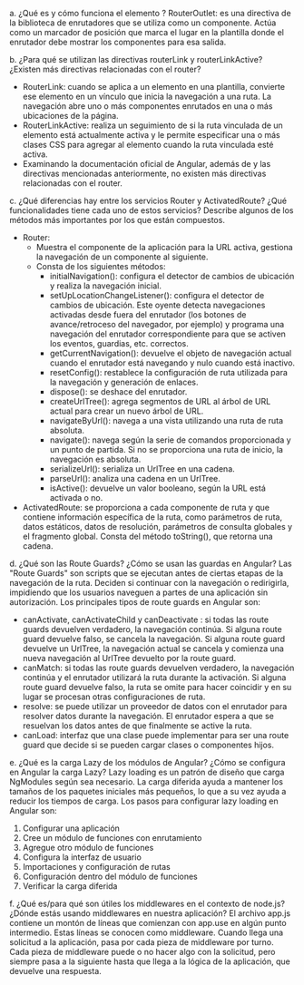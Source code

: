 a. ¿Qué es y cómo funciona el elemento <RouterOutlet>?
RouterOutlet: es una directiva de la biblioteca de enrutadores que se utiliza como un componente. Actúa como un marcador de posición que marca el lugar en la plantilla donde el enrutador debe mostrar los componentes para esa salida.


b. ¿Para qué se utilizan las directivas routerLink y routerLinkActive? ¿Existen más directivas relacionadas con el router?
* RouterLink: cuando se aplica a un elemento en una plantilla, convierte ese elemento en un vínculo que inicia la navegación a una ruta. La navegación abre uno o más componentes enrutados en una o más ubicaciones <router-outlet> de la página.
* RouterLinkActive: realiza un seguimiento de si la ruta vinculada de un elemento está actualmente activa y le permite especificar una o más clases CSS para agregar al elemento cuando la ruta vinculada esté activa.
* Examinando la documentación oficial de Angular, además de <router-outlet> y las directivas mencionadas anteriormente, no existen más directivas relacionadas con el router.


c. ¿Qué diferencias hay entre los servicios Router y ActivatedRoute? ¿Qué funcionalidades tiene cada uno de estos servicios? Describe algunos de los métodos más importantes por los que están compuestos.
* Router:
    + Muestra el componente de la aplicación para la URL activa, gestiona la navegación de un componente al siguiente.
    + Consta de los siguientes métodos:
        - initialNavigation(): configura el detector de cambios de ubicación y realiza la navegación inicial.
        - setUpLocationChangeListener(): configura el detector de cambios de ubicación. Este oyente detecta navegaciones activadas desde fuera del enrutador (los botones de avance/retroceso del navegador, por ejemplo) y programa una navegación del enrutador correspondiente para que se activen los eventos, guardias, etc. correctos.
        - getCurrentNavigation(): devuelve el objeto de navegación actual cuando el enrutador está navegando y nulo cuando está inactivo.
        - resetConfig(): restablece la configuración de ruta utilizada para la navegación y generación de enlaces.
        - dispose(): se deshace del enrutador.
        - createUrlTree(): agrega segmentos de URL al árbol de URL actual para crear un nuevo árbol de URL.
        - navigateByUrl(): navega a una vista utilizando una ruta de ruta absoluta.
        - navigate(): navega según la serie de comandos proporcionada y un punto de partida. Si no se proporciona una ruta de inicio, la navegación es absoluta.
        - serializeUrl(): serializa un UrlTree en una cadena.
        - parseUrl(): analiza una cadena en un UrlTree.
        - isActive(): devuelve un valor booleano, según la URL está activada o no.
* ActivatedRoute: se proporciona a cada componente de ruta y que contiene información específica de la ruta, como parámetros de ruta, datos estáticos, datos de resolución, parámetros de consulta globales y el fragmento global. Consta del método toString(), que retorna una cadena.


d. ¿Qué son las Route Guards? ¿Cómo se usan las guardas en Angular?
Las "Route Guards" son scripts que se ejecutan antes de ciertas etapas de la navegación de la ruta. Deciden si continuar con la navegación o redirigirla, impidiendo que los usuarios naveguen a partes de una aplicación sin autorización.
Los principales tipos de route guards en Angular son:
* canActivate, canActivateChild y canDeactivate : si todas las route guards devuelven verdadero, la navegación continúa. Si alguna route guard devuelve falso, se cancela la navegación. Si alguna route guard devuelve un UrlTree, la navegación actual se cancela y comienza una nueva navegación al UrlTree devuelto por la route guard.
* canMatch: si todas las route guards devuelven verdadero, la navegación continúa y el enrutador utilizará la ruta durante la activación. Si alguna route guard devuelve falso, la ruta se omite para hacer coincidir y en su lugar se procesan otras configuraciones de ruta. 
* resolve: se puede utilizar un proveedor de datos con el enrutador para resolver datos durante la navegación. El enrutador espera a que se resuelvan los datos antes de que finalmente se active la ruta.
* canLoad: interfaz que una clase puede implementar para ser una route guard que decide si se pueden cargar clases o componentes hijos.


e. ¿Qué es la carga Lazy de los módulos de Angular? ¿Cómo se configura en Angular la carga Lazy?
Lazy loading es un patrón de diseño que carga NgModules según sea necesario. La carga diferida ayuda a mantener los tamaños de los paquetes iniciales más pequeños, lo que a su vez ayuda a reducir los tiempos de carga.
Los pasos para configurar lazy loading en Angular son:
1. Configurar una aplicación
2. Cree un módulo de funciones con enrutamiento
3. Agregue otro módulo de funciones
4. Configura la interfaz de usuario
5. Importaciones y configuración de rutas
6. Configuración dentro del módulo de funciones
7. Verificar la carga diferida


f. ¿Qué es/para qué son útiles los middlewares en el contexto de node.js? ¿Dónde estás usando middlewares en nuestra aplicación?
El archivo app.js contiene un montón de líneas que comienzan con app.use en algún punto intermedio. Estas líneas se conocen como middleware. Cuando llega una solicitud a la aplicación, pasa por cada pieza de middleware por turno. Cada pieza de middleware puede o no hacer algo con la solicitud, pero siempre pasa a la siguiente hasta que llega a la lógica de la aplicación, que devuelve una respuesta.

